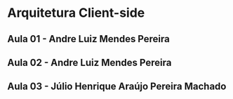 # Arquitetura Client-side

## Aula 01 - Andre Luiz Mendes Pereira

## Aula 02 - Andre Luiz Mendes Pereira

## Aula 03 - Júlio Henrique Araújo Pereira Machado
